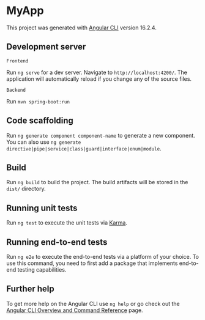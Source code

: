 # MyApp

This project was generated with [Angular CLI](https://github.com/angular/angular-cli) version 16.2.4.

## Development server
```
Frontend
```
Run `ng serve` for a dev server. Navigate to `http://localhost:4200/`. The application will automatically reload if you change any of the source files.
```
Backend
```
Run `mvn spring-boot:run`

## Code scaffolding

Run `ng generate component component-name` to generate a new component. You can also use `ng generate directive|pipe|service|class|guard|interface|enum|module`.

## Build

Run `ng build` to build the project. The build artifacts will be stored in the `dist/` directory.

## Running unit tests

Run `ng test` to execute the unit tests via [Karma](https://karma-runner.github.io).

## Running end-to-end tests

Run `ng e2e` to execute the end-to-end tests via a platform of your choice. To use this command, you need to first add a package that implements end-to-end testing capabilities.

## Further help

To get more help on the Angular CLI use `ng help` or go check out the [Angular CLI Overview and Command Reference](https://angular.io/cli) page.
